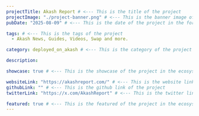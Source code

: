 ```yaml
---
projectTitle: Akash Report # <--- This is the title of the project
projectImage: "./project-banner.png" # <--- This is the banner image of the project
pubDate: "2025-08-09" # <--- This is the date of the project in the format of "YYYY-MM-DD"

tags: # <--- This is the tags of the project
  - Akash News, Guides, Videos, Swap and more. 

category: deployed_on_akash # <--- This is the category of the project which can be "deployed_on_akash", "tools"

description: 

showcase: true # <--- This is the showcase of the project in the ecosystem page/showcase

websiteLink: "https://akashreport.com/" # <--- This is the website link of the project
githubLink: "" # <--- This is the github link of the project
twitterLink: "https://x.com/AkashReport" # <--- This is the twitter link of the project

featured: true # <--- This is the featured of the project in the ecosystem page/showcase
---
```

